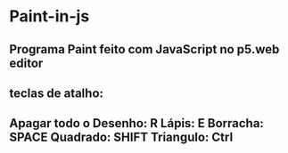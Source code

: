 # Paint-in-js
Programa Paint feito com JavaScript no p5.web editor
----------------------------------------------------
teclas de atalho:
----------------------------------------------------
Apagar todo o Desenho: R
Lápis: E
Borracha: SPACE
Quadrado: SHIFT
Triangulo: Ctrl
----------------------------------------------------

